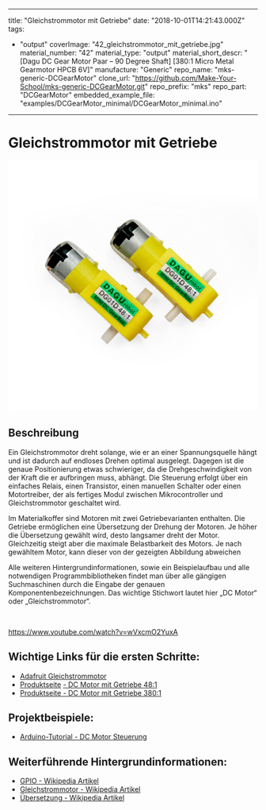 
---
title: "Gleichstrommotor mit Getriebe"
date: "2018-10-01T14:21:43.000Z"
tags: 
  - "output"
coverImage: "42_gleichstrommotor_mit_getriebe.jpg"
material_number: "42"
material_type: "output"
material_short_descr: "[Dagu DC Gear Motor Paar – 90 Degree Shaft]
[380:1 Micro Metal Gearmotor HPCB 6V]"
manufacture: "Generic"
repo_name: "mks-generic-DCGearMotor"
clone_url: "https://github.com/Make-Your-School/mks-generic-DCGearMotor.git"
repo_prefix: "mks"
repo_part: "DCGearMotor"
embedded_example_file: "examples/DCGearMotor_minimal/DCGearMotor_minimal.ino"
---


# Gleichstrommotor mit Getriebe

![Gleichstrommotor mit Getriebe](42_gleichstrommotor_mit_getriebe.jpg)

## Beschreibung
Ein Gleichstrommotor dreht solange, wie er an einer Spannungsquelle hängt und ist dadurch auf endloses Drehen optimal ausgelegt. Dagegen ist die genaue Positionierung etwas schwieriger, da die Drehgeschwindigkeit von der Kraft die er aufbringen muss, abhängt. Die Steuerung erfolgt über ein einfaches Relais, einen Transistor, einen manuellen Schalter oder einen Motortreiber, der als fertiges Modul zwischen Mikrocontroller und Gleichstrommotor geschaltet wird.

Im Materialkoffer sind Motoren mit zwei Getriebevarianten enthalten. Die Getriebe ermöglichen eine Übersetzung der Drehung der Motoren. Je höher die Übersetzung gewählt wird, desto langsamer dreht der Motor. Gleichzeitig steigt aber die maximale Belastbarkeit des Motors. Je nach gewähltem Motor, kann dieser von der gezeigten Abbildung abweichen

Alle weiteren Hintergrundinformationen, sowie ein Beispielaufbau und alle notwendigen Programmbibliotheken findet man über alle gängigen Suchmaschinen durch die Eingabe der genauen Komponentenbezeichnungen. Das wichtige Stichwort lautet hier „DC Motor“ oder „Gleichstrommotor“.

 

https://www.youtube.com/watch?v=wVxcmO2YuxA

<!-- infolist -->
## Wichtige Links für die ersten Schritte:

- [Adafruit Gleichstrommotor](https://www.adafruit.com/product/711)
- [Produktseite](https://www.exp-tech.de/4298/dagu-dc-gear-motor-paar-90-degree-shaft-48-1) [- DC Motor mit Getriebe 48:1](https://www.exp-tech.de/4298/dagu-dc-gear-motor-paar-90-degree-shaft-48-1)
- [Produktseite - DC Motor mit Getriebe 380:1](https://www.exp-tech.de/motoren/dc-getriebemotoren/9496/380-1-micro-metal-gearmotor-hpcb-6v-with-extended-motor-shaft?c=1198)

## Projektbeispiele:

- [Arduino-Tutorial - DC Motor Steuerung](https://www.arduino-tutorial.de/motorsteuerung-direkt-per-arduino/)

## Weiterführende Hintergrundinformationen:

- [GPIO - Wikipedia Artikel](https://de.wikipedia.org/wiki/Allzweckeingabe/-ausgabe)
- [Gleichstrommotor - Wikipedia Artikel](https://de.wikipedia.org/wiki/Gleichstrommaschine)
- [Übersetzung - Wikipedia Artikel](https://de.wikipedia.org/wiki/%C3%9Cbersetzung_\(Technik\))

